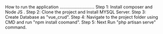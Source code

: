 How to run the  application
............................
Step 1: Install composer and Node JS .
Step 2: Clone the project and Install MYSQL Server.
Step 3: Create Database as "vue_crud".
Step 4: Navigate to the project folder using CMD and run "npm install coomand".
Step 5: Next Run "php artisan serve" command.
